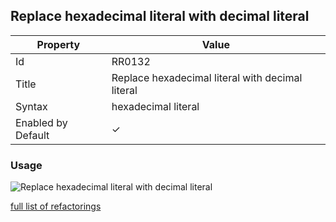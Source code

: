 ## Replace hexadecimal literal with decimal literal

| Property | Value |
| -------- | ----- |
| Id | RR0132 |
| Title | Replace hexadecimal literal with decimal literal |
| Syntax | hexadecimal literal |
| Enabled by Default | &#x2713; |

### Usage

![Replace hexadecimal literal with decimal literal](../../images/refactorings/ReplaceHexadecimalLiteralWithDecimalLiteral.png)

[full list of refactorings](Refactorings.md)